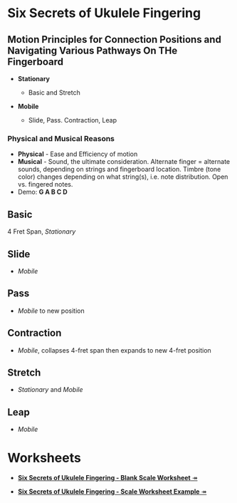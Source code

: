 # Six Secrets of Ukulele Fingering

## Motion Principles for Connection Positions and Navigating Various Pathways On THe Fingerboard

- **Stationary**
	- Basic and Stretch
	
- **Mobile**
	- Slide, Pass. Contraction, Leap

### Physical and Musical Reasons
- **Physical** - Ease and Efficiency of motion
- **Musical** - Sound, the ultimate consideration. Alternate finger = alternate sounds, depending on strings and fingerboard location. Timbre (tone color) changes depending on what string(s), i.e. note distribution. Open vs. fingered notes.
- Demo: **G A B C D**
 
## Basic
4 Fret Span, *Stationary*

## Slide
- *Mobile*

## Pass
- *Mobile* to new position

## Contraction
- *Mobile*, collapses 4-fret span then expands to new 4-fret position

## Stretch
- *Stationary* and *Mobile*

## Leap
- *Mobile*


# Worksheets
- [**Six Secrets of Ukulele Fingering - Blank Scale Worksheet** &Rarr;](https://csp.nyc3.digitaloceanspaces.com/books/6SUF/6SUF-SCA-BLANK-scale_chart.pdf)

- [**Six Secrets of Ukulele Fingering - Scale Worksheet Example** &Rarr;](https://learningukulele.com/assets/code/FL74)
